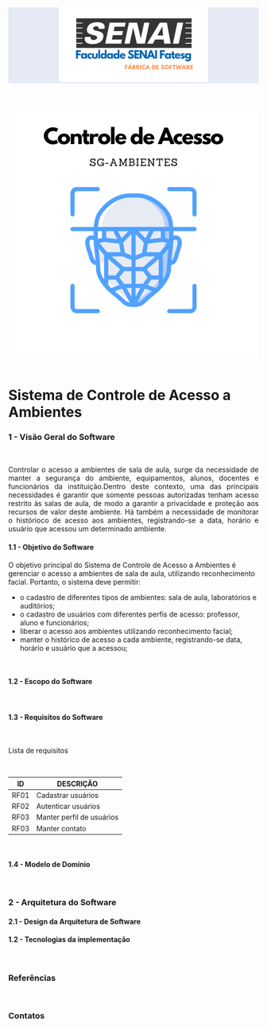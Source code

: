 <div align="center" style="background-color: #e6eaf4;">
    <img src="imagens/logo-faculdade-300.png" 
         alt="Texto alternativo" 
         title="Sistema de Controle de Acesso a Ambientes"/>
</div>
<br>
<br>
<br>
<div align="center">
    <img src="imagens/controle-acesso.png" alt="Texto alternativo" />
</div>
<br>
<h1> Sistema de Controle de Acesso a Ambientes </h1>
<h3> 1 - Visão Geral do Software </h2>
<br>
<p style="text-align: justify;text-justify: inter-word;">
Controlar o acesso a ambientes de sala de aula, surge da necessidade de manter a segurança do ambiente, equipamentos, alunos, docentes e funcionários da instituição.Dentro deste contexto, uma das principais necessidades é garantir que somente pessoas autorizadas tenham acesso restrito às salas de aula, de modo a garantir a privacidade e proteção aos recursos de valor deste ambiente. Há também a necessidade de monitorar o histórioco de acesso aos ambientes, registrando-se a data, horário e usuário que acessou um determinado ambiente.
</p>
<h4> 1.1 - Objetivo do Software </h2>
<p>
    O objetivo principal do Sistema de Controle de Acesso a Ambientes é gerenciar o  acesso a ambientes de sala de aula, utilizando reconhecimento facial. Portanto, o sistema deve permitir:
<ul>
<li>o cadastro de diferentes tipos de ambientes: sala de aula, laboratórios e  auditórios;
</li>
<li>
o cadastro de usuários com diferentes perfis de acesso: professor, aluno e funcionários;
</li>
<li>
liberar o acesso aos ambientes utilizando  reconhecimento facial;
</li>
<li>
manter o histórico de acesso a cada ambiente, registrando-se data, horário e usuário que a acessou;
</li>
</ul>

</p>
<br>
<h4> 1.2 - Escopo do Software </h2>
<br>
<h4> 1.3 - Requisitos do Software </h2>
<br>
<p>Lista de requisitos</p>
<br>
<div align="center">
<table>
    <thead>
    <tr>
        <th>ID</>
        <th>DESCRIÇÃO</>
    </tr>
    </thead>
    <tbody>
        <tr>
            <td>RF01</td>
            <td>Cadastrar usuários</td>
        </tr>
        <tr>
            <td>RF02</td>
            <td>Autenticar usuários</td>
        </tr>
        <tr>
            <td>RF03</td>
            <td>Manter perfil de usuários</td>
        </tr>
        <tr>
            <td>RF03</td>
            <td>Manter contato</td>
        </tr>
    </tbody>
</table>
</div>
<br>
<h4> 1.4 - Modelo de Domínio </h2>
<br>
<h3> 2 - Arquitetura do Software </h2>
<h4> 2.1 - Design da Arquitetura de Software </h2>
<h4> 1.2 - Tecnologias da implementação </h2>
<br>
<h3> Referências </h3>
<br>
<h3> Contatos </h3>

